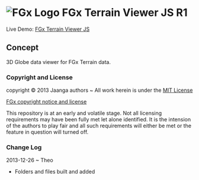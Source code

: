 ![FGx Logo]( http://fgx.github.io/images/fgx-cap-40x30.png) FGx Terrain Viewer JS R1
====================================================================================

Live Demo: [FGx Terrain Viewer JS]( http://fgx.github.io/fgx-terrain-viewer-js/index.html "Happ viewing!" )

## Concept
3D Globe data viewer for FGx Terrain data.


### Copyright and License
copyright &copy; 2013 Jaanga authors ~ All work herein is under the [MIT License](http://jaanga.github.io/libs/jaanga-copyright-and-mit-license.md)

[FGx copyright notice and license]( https://github.com/fgx/fgx.github.io/blob/master/fgx-copyright-notice-and-license.md )

This repository is at an early and volatile stage. Not all licensing requirements may have been fully met let alone identified. It is the intension of the authors to play fair and all such requirements will either be met or the feature in question will turned off.

### Change Log

2013-12-26 ~ Theo

* Folders and files built and added